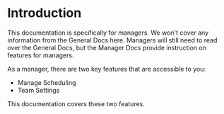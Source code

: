# Introduction

This documentation is specifically for managers. We won't cover any information from the General Docs here. Managers will still need to read over the General Docs, but the Manager Docs provide instruction on features for managers.

As a manager, there are two key features that are accessible to you:

* Manage Scheduling
* Team Settings

&#x20;This documentation covers these two features.
